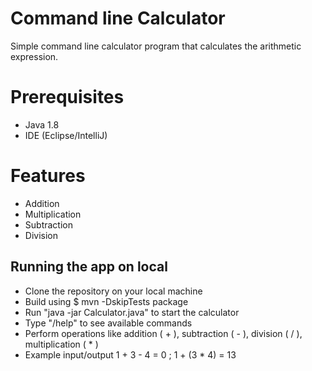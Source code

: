 # Command line Calculator

Simple command line calculator program that calculates the arithmetic expression.

# Prerequisites

* Java 1.8
* IDE (Eclipse/IntelliJ)

# Features

* Addition
* Multiplication
* Subtraction
* Division

## Running the app on local

* Clone the repository on your local machine
* Build using $ mvn -DskipTests package
* Run "java -jar Calculator.java" to start the calculator
* Type "/help" to see available commands
* Perform operations like addition ( + ), subtraction ( - ), division ( / ), multiplication ( * )
* Example input/output
  1 + 3 - 4 = 0 ;
  1 + (3 * 4) = 13
      